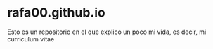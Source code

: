 # rafa00.github.io
Esto es un repositorio en el que explico un poco mi vida, es decir, mi curriculum vitae
